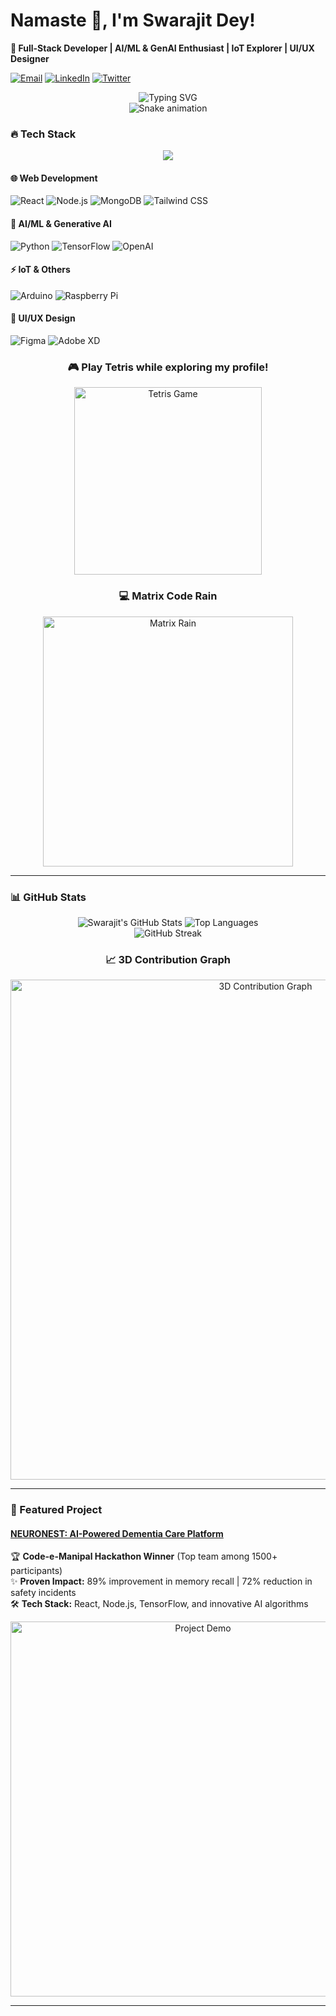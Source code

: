 # **Namaste** 🙏, I'm Swarajit Dey!  
**🚀 Full-Stack Developer | AI/ML & GenAI Enthusiast | IoT Explorer | UI/UX Designer**  

[![Email](https://img.shields.io/badge/Email-swarajit19082003%40gmail.com-D14836?style=flat&logo=gmail&logoColor=white)](mailto:swarajit19082003@gmail.com)
[![LinkedIn](https://img.shields.io/badge/LinkedIn-Swarajit_Dey-0077B5?style=flat&logo=linkedin)](https://www.linkedin.com/in/swarajit-dey-758b84222/)
[![Twitter](https://img.shields.io/badge/Twitter-Follow_Me-1DA1F2?style=flat&logo=twitter)](https://x.com/Swarajitdey4)   

<!-- Animated typing SVG with more effects -->
<div align="center">
  <img src="https://readme-typing-svg.herokuapp.com?font=Fira+Code&size=24&duration=3000&pause=500&color=22F729&width=435&lines=Building+the+future+with+code+%F0%9F%92%BB;Turning+ideas+into+reality+%F0%9F%A7%91%E2%80%8D%F0%9F%92%BB;AI+Enthusiast+%F0%9F%A4%96;Full-Stack+Developer+%F0%9F%9B%A0;Open+to+collaborations+%F0%9F%92%AC" alt="Typing SVG" />
</div>

<!-- Animated wave divider -->
<div align="center">
  <img src="https://github.com/Sd2k3/Sd2k3/blob/output/github-contribution-grid-snake.svg" alt="Snake animation" />
</div>

### **🔥 Tech Stack**  

<!-- Animated tech stack with icons -->
<div align="center">
  <img src="https://skillicons.dev/icons?i=react,nodejs,mongodb,tailwind,py,tensorflow,arduino,raspberrypi,figma,xd,js,ts,nextjs,express,firebase,aws,gcp&theme=dark&perline=8" />
</div>

#### **🌐 Web Development**  
![React](https://img.shields.io/badge/React-61DAFB?style=for-the-badge&logo=react&logoColor=black)
![Node.js](https://img.shields.io/badge/Node.js-339933?style=for-the-badge&logo=nodedotjs&logoColor=white)
![MongoDB](https://img.shields.io/badge/MongoDB-47A248?style=for-the-badge&logo=mongodb&logoColor=white)
![Tailwind CSS](https://img.shields.io/badge/Tailwind_CSS-06B6D4?style=for-the-badge&logo=tailwind-css&logoColor=white)  

#### **🤖 AI/ML & Generative AI**  
![Python](https://img.shields.io/badge/Python-3776AB?style=for-the-badge&logo=python&logoColor=white)
![TensorFlow](https://img.shields.io/badge/TensorFlow-FF6F00?style=for-the-badge&logo=tensorflow&logoColor=white)
![OpenAI](https://img.shields.io/badge/OpenAI-412991?style=for-the-badge&logo=openai&logoColor=white)  

#### **⚡ IoT & Others**  
![Arduino](https://img.shields.io/badge/Arduino-00979D?style=for-the-badge&logo=arduino&logoColor=white)
![Raspberry Pi](https://img.shields.io/badge/Raspberry_Pi-A22846?style=for-the-badge&logo=raspberry-pi&logoColor=white)  

#### **🎨 UI/UX Design**  
![Figma](https://img.shields.io/badge/Figma-F24E1E?style=for-the-badge&logo=figma&logoColor=white)
![Adobe XD](https://img.shields.io/badge/Adobe_XD-FF61F6?style=for-the-badge&logo=adobe-xd&logoColor=white)  

<!-- Tetris Game -->
<div align="center">
  <h3>🎮 Play Tetris while exploring my profile!</h3>
  <img src="https://raw.githubusercontent.com/Sd2k3/Sd2k3/main/tetris.gif" alt="Tetris Game" width="300"/>
</div>

<!-- Matrix Rain Animation -->
<div align="center">
  <h3>💻 Matrix Code Rain</h3>
  <img src="https://raw.githubusercontent.com/Sd2k3/Sd2k3/main/matrix.gif" alt="Matrix Rain" width="400"/>
</div>

---

### **📊 GitHub Stats**  
<!-- Animated GitHub Stats -->
<div align="center">
  <img src="https://github-readme-stats.vercel.app/api?username=Sd2k3&show_icons=true&theme=radical&hide_border=true&include_all_commits=true&count_private=true&line_height=24" alt="Swarajit's GitHub Stats" />  
  <img src="https://github-readme-stats.vercel.app/api/top-langs/?username=Sd2k3&layout=compact&theme=radical&hide_border=true&langs_count=8" alt="Top Languages" />
</div>

<!-- GitHub Streak Stats -->
<div align="center">
  <img src="https://github-readme-streak-stats.herokuapp.com/?user=Sd2k3&theme=radical&hide_border=true" alt="GitHub Streak" />
</div>

<!-- 3D Contribution Graph -->
<div align="center">
  <h3>📈 3D Contribution Graph</h3>
  <img src="https://github-profile-3d.herokuapp.com/profile/Sd2k3?theme=dracula&color=7F00FF&bg_color=0D1117" alt="3D Contribution Graph" width="800"/>
</div>

---

### **🚀 Featured Project**  
#### **[NEURONEST: AI-Powered Dementia Care Platform](https://pinky-umber.vercel.app/)**  
🏆 **Code-e-Manipal Hackathon Winner** (Top team among 1500+ participants)  
✨ **Proven Impact:** 89% improvement in memory recall | 72% reduction in safety incidents  
🛠 **Tech Stack:** React, Node.js, TensorFlow, and innovative AI algorithms  

<!-- Project GIF -->
<div align="center">
  <img src="https://raw.githubusercontent.com/Sd2k3/Sd2k3/main/project-demo.gif" alt="Project Demo" width="600"/>
</div>

---
